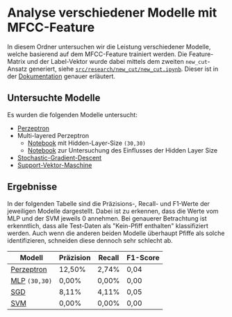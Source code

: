 # Analyse verschiedener Modelle mit MFCC-Feature

In diesem Ordner untersuchen wir die Leistung verschiedener Modelle, welche basierend auf dem
MFCC-Feature trainiert werden. Die Feature-Matrix und der Label-Vektor wurde dabei mittels dem
zweiten `new_cut`-Ansatz generiert, siehe
[`src/research/new_cut/new_cut.ipynb`](../../new_cut/new_cut.ipynb). Dieser ist in der
[Dokumentation](../../../../doc/doc.md#zweiter-ansatz-new_cut) genauer erläutert.


## Untersuchte Modelle

Es wurden die folgenden Modelle untersucht:

- [Perzeptron](./perceptron.ipynb)
- Multi-layered Perzeptron
    - [Notebook](./mlp.ipynb) mit Hidden-Layer-Size `(30,30)`
    - [Notebook](./mlp_layer/mlp_layer.ipynb) zur Untersuchung des Einflusses der Hidden Layer Size
- [Stochastic-Gradient-Descent](./sgd.ipynb)
- [Support-Vektor-Maschine](./svc.ipynb)


## Ergebnisse

In der folgenden Tabelle sind die Präzisions-, Recall- und F1-Werte der jeweiligen Modelle
dargestellt. Dabei ist zu erkennen, dass die Werte vom MLP und der SVM jeweils 0 annehmen. Bei
genauerer Betrachtung ist erkenntlich, dass alle Test-Daten als "Kein-Pfiff enthalten" klassifiziert
werden. Auch wenn die anderen beiden Modelle überhaupt Pfiffe als solche identifizieren, schneiden
diese dennoch sehr schlecht ab.

| Modell                           | Präzision | Recall | F1-Score |
|----------------------------------|-----------|--------|----------|
| [Perzeptron](./perceptron.ipynb) | 12,50%    | 2,74%  | 0,04     |
| [MLP](./mlp.ipynb) `(30,30)`     | 0,00%     | 0,00%  | 0,00     |
| [SGD](./sgd.ipynb)               | 8,11%     | 4,11%  | 0,05     |
| [SVM](./svc.ipynb)               | 0,00%     | 0,00%  | 0,00     |
